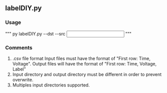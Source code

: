 ## labelDIY.py
### Usage
"""
py labelDIY.py --dst <Output directory> --src <Input directories>
"""
### Comments
1. .csv file format
Input files must have the format of "First row: Time, Voltage".
Output files will have the format of "First row: Time, Voltage, Label"
2. Input directory and output directory must be different in order to prevent overwrite.
3. Multiples input directories supported.
